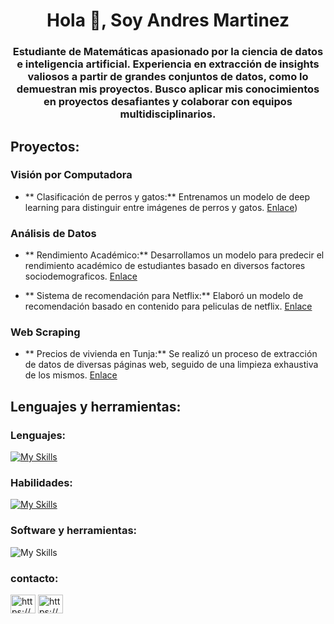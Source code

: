 <h1 align="center">Hola 👋, Soy Andres Martinez</h1>
<h3 align="center">Estudiante de Matemáticas apasionado por la ciencia de datos e inteligencia artificial. Experiencia en extracción de insights valiosos a partir de grandes conjuntos de datos, como lo demuestran mis proyectos. Busco aplicar mis conocimientos en proyectos desafiantes y colaborar con equipos multidisciplinarios.</h3>
<h2 align="left">Proyectos:</h2>

### Visión por Computadora

* ** Clasificación de perros y gatos:** Entrenamos un modelo de deep learning para distinguir entre imágenes de perros y gatos. [Enlace](https://github.com/david-21fi/Clasificaci-n_Cats_and_Dogs))

### Análisis de Datos
* ** Rendimiento Académico:** Desarrollamos un modelo para predecir el rendimiento académico de estudiantes basado en diversos factores sociodemograficos. [Enlace](https://www.kaggle.com/code/andresmartinez21/rendimiento-acad-mico)

* ** Sistema de recomendación para Netflix:** Elaboró un modelo de recomendación basado en contenido para peliculas de netflix. [Enlace](https://www.kaggle.com/code/andresmartinez21/sistema-de-recomendaci-n-netflix)

### Web Scraping

* ** Precios de vivienda en Tunja:** Se realizó un proceso de extracción de datos de diversas páginas web, seguido de una limpieza exhaustiva de los mismos. [Enlace](https://github.com/david-21fi/Precios-de-vivienda-en-Tunja)


## Lenguajes y herramientas:

### Lenguajes:
[![My Skills](https://skillicons.dev/icons?i=py,r,bash)](https://skillicons.dev)

### Habilidades:
[![My Skills](https://skillicons.dev/icons?i=git,github,anaconda,vim,linux)](https://skillicons.dev)

### Software y herramientas:
![My Skills](https://skillicons.dev/icons?i=opencv,tensorflow,sklearn,flask,pycharm,vscode,stackoverflow&perline=9)

<h3 align="left">contacto:</h3>
<p align="left">
<a href="https://linkedin.com/in/https://www.linkedin.com/in/andres-martinez-suancha-55b668312/" target="blank"><img align="center" src="https://raw.githubusercontent.com/rahuldkjain/github-profile-readme-generator/master/src/images/icons/Social/linked-in-alt.svg" alt="https://www.linkedin.com/in/andres-martinez-suancha-55b668312/" height="30" width="40" /></a>
<a href="https://kaggle.com/https://www.kaggle.com/andresmartinez21/code" target="blank"><img align="center" src="https://raw.githubusercontent.com/rahuldkjain/github-profile-readme-generator/master/src/images/icons/Social/kaggle.svg" alt="https://www.kaggle.com/andresmartinez21/code" height="30" width="40" /></a>
</p>



